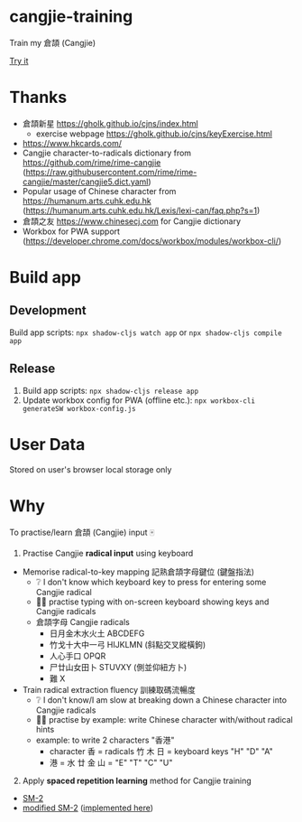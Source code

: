 # cangjie-training

Train my 倉頡 (Cangjie)

[Try it](https://justforfun119.github.io/cangjie-training/public/index.html)

# Thanks

- 倉頡新星 https://gholk.github.io/cjns/index.html
  - exercise webpage https://gholk.github.io/cjns/keyExercise.html
- https://www.hkcards.com/
- Cangjie character-to-radicals dictionary from https://github.com/rime/rime-cangjie (https://raw.githubusercontent.com/rime/rime-cangjie/master/cangjie5.dict.yaml)
- Popular usage of Chinese character from https://humanum.arts.cuhk.edu.hk (https://humanum.arts.cuhk.edu.hk/Lexis/lexi-can/faq.php?s=1)
- 倉頡之友 https://www.chinesecj.com for Cangjie dictionary
- Workbox for PWA support (https://developer.chrome.com/docs/workbox/modules/workbox-cli/)

# Build app

## Development

Build app scripts: `npx shadow-cljs watch app` or `npx shadow-cljs compile app`

## Release

1. Build app scripts: `npx shadow-cljs release app`
2. Update workbox config for PWA (offline etc.): `npx workbox-cli generateSW workbox-config.js`

# User Data

Stored on user's browser local storage only

# Why

To practise/learn 倉頡 (Cangjie) input 🀄
1. Practise Cangjie **radical input** using keyboard
  - Memorise radical-to-key mapping 記熟倉頡字母鍵位 (鍵盤指法)
    - ❔ I don't know which keyboard key to press for entering some Cangjie radical
    - 👨‍💻 practise typing with on-screen keyboard showing keys and Cangjie radicals
    - 倉頡字母 Cangjie radicals
      - 日月金木水火土 ABCDEFG
      - 竹戈十大中一弓 HIJKLMN (斜點交叉縱橫鉤)
      - 人心手口 OPQR
      - 尸廿山女田卜 STUVXY (側並仰紐方卜)
      - 難 X
  - Train radical extraction fluency 訓練取碼流暢度
    - ❔ I don't know/I am slow at breaking down a Chinese character into Cangjie radicals
    - 👨‍💻 practise by example: write Chinese character with/without radical hints
    - example: to write 2 characters "香港"
      - character 香 = radicals 竹 木 日 = keyboard keys "H" "D" "A"
      - 港 = 水 廿 金 山 = "E" "T" "C" "U"
2. Apply **spaced repetition learning** method for Cangjie training
  - [SM-2](https://www.supermemo.com/en/archives1990-2015/english/ol/sm2)
  - [modified SM-2](https://www.blueraja.com/blog/477/a-better-spaced-repetition-learning-algorithm-sm2) ([implemented here](src/main/cangjie_training/learner.cljs))